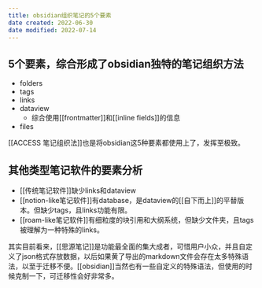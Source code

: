 ```yaml
---
title: obsidian组织笔记的5个要素
date created: 2022-06-30
date modified: 2022-07-14
---
```


## 5个要素，综合形成了obsidian独特的笔记组织方法

- folders
- tags
- links
- dataview
	- 综合使用[[frontmatter]]和[[inline fields]]的信息
- files

[[ACCESS 笔记组织法]]也是将obsidian这5种要素都使用上了，发挥至极致。

## 其他类型笔记软件的要素分析

- [[传统笔记软件]]缺少links和dataview
- [[notion-like笔记软件]]有database，是dataview的[[自下而上]]的平替版本。但缺少tags，且links功能有限。
- [[roam-like笔记软件]]有细粒度的块引用和大纲系统，但缺少文件夹，且tags被理解为一种特殊的links。

其实目前看来，[[思源笔记]]是功能最全面的集大成者，可惜用户小众，并且自定义了json格式存放数据，以后如果黄了导出的markdown文件会存在太多特殊语法，以至于迁移不便。[[obsidian]]当然也有一些自定义的特殊语法，但使用的时候克制一下，可迁移性会好非常多。
